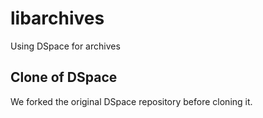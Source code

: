# libarchives

Using DSpace for archives

## Clone of DSpace

We forked the original DSpace repository before cloning it.

